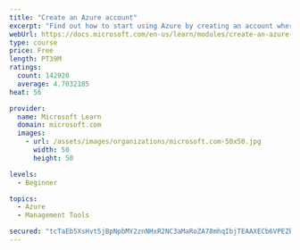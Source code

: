 ```yaml
---
title: "Create an Azure account"
excerpt: "Find out how to start using Azure by creating an account where you’ll see services and personal settings for identity, billing, and preferences."
webUrl: https://docs.microsoft.com/en-us/learn/modules/create-an-azure-account/
type: course
price: Free
length: PT39M
ratings:
  count: 142920
  average: 4.7032185
heat: 56

provider:
  name: Microsoft Learn
  domain: microsoft.com
  images:
    - url: /assets/images/organizations/microsoft.com-50x50.jpg
      width: 50
      height: 50

levels:
  - Beginner

topics:
  - Azure
  - Management Tools

secured: "tcTaEb5XsHvt5jBpNpbMY2znNHxR2NC3aMaRoZA78mhqIbjTEAAXECb6VPEZhn6u3C5TJByP5c7RhwTA3Y9EDiP1l952waXyKz8y00Bzm9bpcSRhVu5e31hltD1BZOuIwR1vqHLUMHzTfzuebJLONdEVDAikiK3gsQ2N42YaB1HlbbSNyBvVc1SvYPVaK/YJt56iSQWcJar/tTqjovYYI6lpxvcr2sPHyMsu/S0bg5yy2tZ00+Fu1tdGEGiBEQ6zCPhD9nv9nv3RlO+V1tV3IP2GiYyPYCg8fV7EfKDwuMmTe8QoL5RmbvE7afUSKNy7I2/JRvNx11speF+MgeZXsbfgT+IIlIxVJ5yNcnt3ioLJXCsFz9Br6XYoc9cLXEexFIw6SNoDQfm8ndwAx5Sq2npLIrnPXt+cZa4xN2SgwHHiehtXOuySp6/Ps+ksQOqZ;1cnBCFDbiu25PhGVtcHrXA=="
---
```


